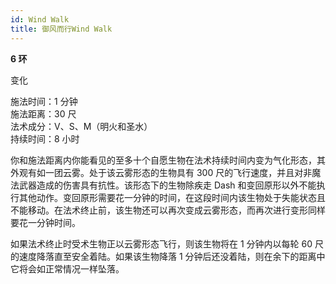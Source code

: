 ```yaml
---
id: Wind Walk
title: 御风而行Wind Walk
---
```


**6 环**

变化

施法时间：1 分钟  
施法距离：30 尺  
法术成分：V、S、M（明火和圣水）  
持续时间：8 小时

你和施法距离内你能看见的至多十个自愿生物在法术持续时间内变为气化形态，其外观有如一团云雾。处于该云雾形态的生物具有 300 尺的飞行速度，并且对非魔法武器造成的伤害具有抗性。该形态下的生物除疾走 Dash 和变回原形以外不能执行其他动作。变回原形需要花一分钟的时间，在这段时间内该生物处于失能状态且不能移动。在法术终止前，该生物还可以再次变成云雾形态，而再次进行变形同样要花一分钟时间。

如果法术终止时受术生物正以云雾形态飞行，则该生物将在 1 分钟内以每轮 60 尺的速度降落直至安全着陆。如果该生物降落 1 分钟后还没着陆，则在余下的距离中它将会如正常情况一样坠落。

